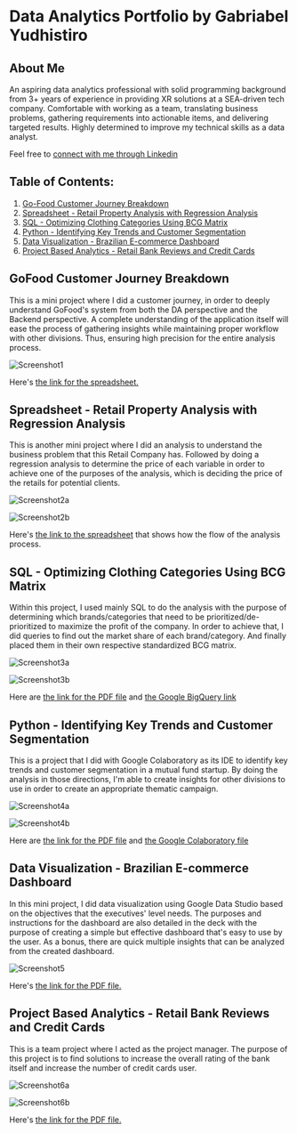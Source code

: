 # Data Analytics Portfolio by Gabriabel Yudhistiro

## About Me

An aspiring data analytics professional with solid programming background from 3+ years of experience in providing XR solutions at a SEA-driven tech company. Comfortable with working as a team, translating business problems, gathering requirements into actionable items, and delivering targeted results. Highly determined to improve my technical skills as a data analyst.

Feel free to [connect with me through Linkedin](https://www.linkedin.com/in/gabriabel/)

## Table of Contents:

1. [Go-Food Customer Journey Breakdown](https://github.com/Gabriabel/DA-Portfolio#gofood-customer-journey-breakdown)
2. [Spreadsheet - Retail Property Analysis with Regression Analysis](https://github.com/Gabriabel/DA-Portfolio#spreadsheet---retail-property-analysis-with-regression-analysis)
3. [SQL - Optimizing Clothing Categories Using BCG Matrix](https://github.com/Gabriabel/DA-Portfolio#sql---optimizing-clothing-categories-using-bcg-matrix)
4. [Python - Identifying Key Trends and Customer Segmentation](https://github.com/Gabriabel/DA-Portfolio#python---identifying-key-trends-and-customer-segmentation)
5. [Data Visualization - Brazilian E-commerce Dashboard](https://github.com/Gabriabel/DA-Portfolio#data-visualization---brazilian-e-commerce-dashboard)
6. [Project Based Analytics - Retail Bank Reviews and Credit Cards](https://github.com/Gabriabel/DA-Portfolio#project-based-analytics---retail-bank-reviews-and-credit-cards)

## GoFood Customer Journey Breakdown

This is a mini project where I did a customer journey, in order to deeply understand GoFood's system from both the DA perspective and the Backend perspective. A complete understanding of the application itself will ease the process of gathering insights while maintaining proper workflow with other divisions. Thus, ensuring high precision for the entire analysis process.

![Screenshot1](screenshots/1.png)

Here's [the link for the spreadsheet.](https://docs.google.com/spreadsheets/d/1LclnqPpKFmpFmSvmfoX2MFkEW2NGK3rYKhx60g_NDPc/edit?usp=share_link)

## Spreadsheet - Retail Property Analysis with Regression Analysis

This is another mini project where I did an analysis to understand the business problem that this Retail Company has. Followed by doing a regression analysis to determine the price of each variable in order to achieve one of the purposes of the analysis, which is deciding the price of the retails for potential clients.

![Screenshot2a](screenshots/2a.png)

![Screenshot2b](screenshots/2b.png)

Here's [the link to the spreadsheet](https://docs.google.com/spreadsheets/d/1GbnR82EpxnwqSag4uUbG9ROG2cP62hjHm8QKKiRPFoI/edit?usp=share_link) that shows how the flow of the analysis process.

## SQL - Optimizing Clothing Categories Using BCG Matrix

Within this project, I used mainly SQL to do the analysis with the purpose of determining which brands/categories that need to be prioritized/de-prioritized to maximize the profit of the company. In order to achieve that, I did queries to find out the market share of each brand/category. And finally placed them in their own respective standardized BCG matrix.

![Screenshot3a](screenshots/3a.png)

![Screenshot3b](screenshots/3b.png)

Here are [the link for the PDF file](https://drive.google.com/file/d/1c5IEH0q8XuHeBWFAV3MGi-qzh9sipx1O/view?usp=share_link) and [the Google BigQuery link](https://console.cloud.google.com/bigquery?sq=112590217515:b174fbece7704c84a03662bf9b21886c)

## Python - Identifying Key Trends and Customer Segmentation

This is a project that I did with Google Colaboratory as its IDE to identify key trends and customer segmentation in a mutual fund startup. By doing the analysis in those directions, I'm able to create insights for other divisions to use in order to create an appropriate thematic campaign.

![Screenshot4a](screenshots/4a.png)

![Screenshot4b](screenshots/4b.png)

Here are [the link for the PDF file](https://drive.google.com/file/d/1FSP8XV8KRwmx66kgUTKaGfNB-icZ1VaC/view?usp=share_link) and [the Google Colaboratory file](https://colab.research.google.com/drive/1wYxR124VUB8f10wgSsBbZhj7SXbIW4mG?usp=share_link)

## Data Visualization - Brazilian E-commerce Dashboard

In this mini project, I did data visualization using Google Data Studio based on the objectives that the executives' level needs. The purposes and instructions for the dashboard are also detailed in the deck with the purpose of creating a simple but effective dashboard that's easy to use by the user. As a bonus, there are quick multiple insights that can be analyzed from the created dashboard.

![Screenshot5](screenshots/5.png)

Here's [the link for the PDF file.](https://drive.google.com/file/d/1fLcg_hNtdvvwchN554Zv_V5fudYHr2v1/view?usp=share_link)

## Project Based Analytics - Retail Bank Reviews and Credit Cards

This is a team project where I acted as the project manager. The purpose of this project is to find solutions to increase the overall rating of the bank itself and increase the number of credit cards user.

![Screenshot6a](screenshots/6a.png)

![Screenshot6b](screenshots/6b.png)

Here's [the link for the PDF file.](https://drive.google.com/file/d/1Jt_ObCiJO5zpPruY6yFwNQ6L3GKoG8vy/view?usp=share_link)
